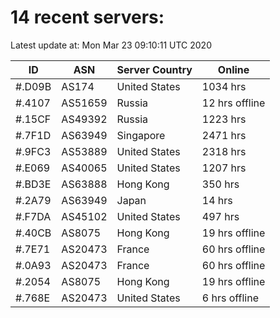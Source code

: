 # 14 recent servers:

Latest update at: Mon Mar 23 09:10:11 UTC 2020

| ID | ASN | Server Country | Online |
| -- | --- | -------------- | ------ |
| #.D09B | AS174 | United States | 1034 hrs |
| #.4107 | AS51659 | Russia | 12 hrs offline |
| #.15CF | AS49392 | Russia | 1223 hrs |
| #.7F1D | AS63949 | Singapore | 2471 hrs |
| #.9FC3 | AS53889 | United States | 2318 hrs |
| #.E069 | AS40065 | United States | 1207 hrs |
| #.BD3E | AS63888 | Hong Kong | 350 hrs |
| #.2A79 | AS63949 | Japan | 14 hrs |
| #.F7DA | AS45102 | United States | 497 hrs |
| #.40CB | AS8075 | Hong Kong | 19 hrs offline |
| #.7E71 | AS20473 | France | 60 hrs offline |
| #.0A93 | AS20473 | France | 60 hrs offline |
| #.2054 | AS8075 | Hong Kong | 19 hrs offline |
| #.768E | AS20473 | United States | 6 hrs offline |

